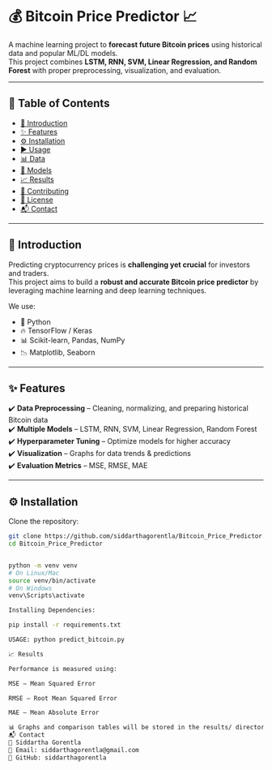 # 💰 Bitcoin Price Predictor 📈  

A machine learning project to **forecast future Bitcoin prices** using historical data and popular ML/DL models.  
This project combines **LSTM, RNN, SVM, Linear Regression, and Random Forest** with proper preprocessing, visualization, and evaluation.  

---

## 📑 Table of Contents
- [🚀 Introduction](#-introduction)
- [✨ Features](#-features)
- [⚙️ Installation](#️-installation)
- [▶️ Usage](#️-usage)
- [📊 Data](#-data)
- [🧠 Models](#-models)
- [📈 Results](#-results)
- [🤝 Contributing](#-contributing)
- [📜 License](#-license)
- [📬 Contact](#-contact)

---

## 🚀 Introduction  
Predicting cryptocurrency prices is **challenging yet crucial** for investors and traders.  
This project aims to build a **robust and accurate Bitcoin price predictor** by leveraging machine learning and deep learning techniques.  

We use:  
- 🐍 Python  
- 🔥 TensorFlow / Keras  
- 📊 Scikit-learn, Pandas, NumPy  
- 📉 Matplotlib, Seaborn  

---

## ✨ Features  
✔️ **Data Preprocessing** – Cleaning, normalizing, and preparing historical Bitcoin data  
✔️ **Multiple Models** – LSTM, RNN, SVM, Linear Regression, Random Forest  
✔️ **Hyperparameter Tuning** – Optimize models for higher accuracy  
✔️ **Visualization** – Graphs for data trends & predictions  
✔️ **Evaluation Metrics** – MSE, RMSE, MAE  

---

## ⚙️ Installation  

Clone the repository:  
```bash
git clone https://github.com/siddarthagorentla/Bitcoin_Price_Predictor.git
cd Bitcoin_Price_Predictor


python -m venv venv
# On Linux/Mac
source venv/bin/activate  
# On Windows
venv\Scripts\activate

Installing Dependencies:

pip install -r requirements.txt

USAGE: python predict_bitcoin.py

📈 Results

Performance is measured using:

MSE – Mean Squared Error

RMSE – Root Mean Squared Error

MAE – Mean Absolute Error

📊 Graphs and comparison tables will be stored in the results/ directory after execution.
📬 Contact
👤 Siddartha Gorentla
📧 Email: siddarthagorentla@gmail.com
🔗 GitHub: siddarthagorentla

